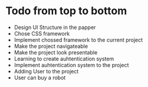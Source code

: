 # Todo from top to bottom

- Design UI Structure in the papper
- Chose CSS framework
- Implement chossed framework to the current project
- Make the project navigateable
- Make the project look presentable
- Learning to create auhtentication system
- Implement auhtentication system to the project
- Adding User to the project
- User can buy a robot